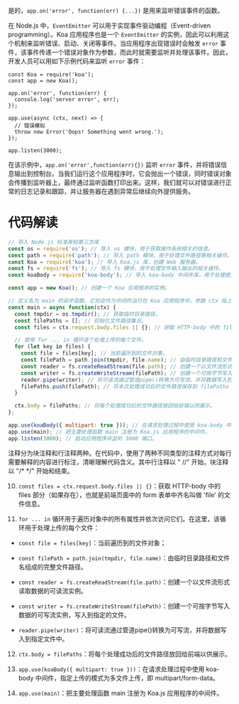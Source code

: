 是的，`app.on('error', function(err) {...})` 是用来监听错误事件的函数。

在 Node.js 中，`EventEmitter` 可以用于实现事件驱动编程（Event-driven programming）。Koa 应用程序也是一个 `EventEmitter` 的实例，因此可以利用这个机制来监听错误、启动、关闭等事件。当应用程序出现错误时会触发 `error` 事件，该事件传递一个错误对象作为参数，而此时就需要监听并处理该事件。因此，开发人员可以用如下示例代码来监听 `error` 事件：

```
const Koa = require('koa');
const app = new Koa();

app.on('error', function(err) {
  console.log('server error', err);
});

app.use(async (ctx, next) => {
  // 错误模拟
  throw new Error('Oops! Something went wrong.');
});

app.listen(3000);
```

在该示例中，`app.on('error',function(err){})` 监听 `error` 事件，并将错误信息输出到控制台。当我们运行这个应用程序时，它会抛出一个错误，同时错误对象会传播到监听器上，最终通过监听函数打印出来。这样，我们就可以对错误进行正常的日志记录和跟踪，并让服务器在遇到异常后继续向外提供服务。



# 代码解读

```javascript
// 导入 Node.js 标准库和第三方库
const os = require('os'); // 导入 os 模块，用于获取操作系统相关的信息。
const path = require('path'); // 导入 path 模块，用于处理文件路径等相关操作。
const Koa = require('koa'); // 导入 Koa.js 库，创建 Web 服务器。
const fs = require('fs'); // 导入 fs 模块，用于处理文件输入输出的相关操作。
const koaBody = require('koa-body'); // 导入 koa-body 中间件库，用于处理提交的数据。

const app = new Koa(); // 创建一个 Koa 应用程序的实例。

// 定义名为 main 的异步函数，它将会作为中间件运行在 Koa 应用程序中。参数 ctx 指上下文对象，包含了与客户端交互的相关属性和方法。
const main = async function(ctx) {
  const tmpdir = os.tmpdir(); // 获取临时目录路径。
  const filePaths = []; // 初始化文件路径集合。
  const files = ctx.request.body.files || {}; // 获取 HTTP-body 中的 files 部分（如果存在），也就是前端页面中的 form 表单中齐名叫做 'file' 的文件信息。

  // 使用 for ... in 循环逐个处理上传的每个文件。
  for (let key in files) {
    const file = files[key]; // 当前遍历到的文件对象。
    const filePath = path.join(tmpdir, file.name); // 由临时目录路径和文件名组成的完整文件路径。
    const reader = fs.createReadStream(file.path); // 创建一个以文件流形式读取数据的可读流实例。
    const writer = fs.createWriteStream(filePath); // 创建一个可按字节写入数据的可写流实例，写入到指定的文件。
    reader.pipe(writer); // 将可读流通过管道pipe()转换为可写流，并将数据写入到指定文件中。
    filePaths.push(filePath); // 将本次处理成功后的文件路径保存到 filePaths 数组中。
  }

  ctx.body = filePaths; // 将每个处理成功后的文件路径放回给前端以供展示。
};

app.use(koaBody({ multipart: true })); // 在请求处理过程中使用 koa-body 中间件，指定上传的模式为多文件上传，即 multipart/form-data。
app.use(main); // 把主要处理函数 main 注册为 Koa.js 应用程序的中间件。
app.listen(3000); // 启动应用程序并监听 3000 端口。
```

注释分为块注释和行注释两种。在代码中，使用了两种不同类型的注释方式对每行需要解释的内容进行标注，清晰理解代码含义。其中行注释以 " //" 开始，块注释以 "/* */" 开始和结束。



10. `const files = ctx.request.body.files || {}`：获取 HTTP-body 中的 files 部分（如果存在），也就是前端页面中的 form 表单中齐名叫做 'file' 的文件信息。

11. `for ... in` 循环用于遍历对象中的所有属性并依次访问它们。在这里，该循环用于处理上传的每个文件： 

- `const file = files[key]`：当前遍历到的文件对象；

- `const filePath = path.join(tmpdir, file.name)`：由临时目录路径和文件名组成的完整文件路径。

- `const reader = fs.createReadStream(file.path)`：创建一个以文件流形式读取数据的可读流实例。

- `const writer = fs.createWriteStream(filePath)`：创建一个可按字节写入数据的可写流实例，写入到指定的文件。

- `reader.pipe(writer)`：将可读流通过管道pipe()转换为可写流，并将数据写入到指定文件中。


12. `ctx.body = filePaths`：将每个处理成功后的文件路径放回给前端以供展示。

13. `app.use(koaBody({ multipart: true }))`：在请求处理过程中使用 koa-body 中间件，指定上传的模式为多文件上传，即 multipart/form-data。

14. `app.use(main)`：把主要处理函数 main 注册为 Koa.js 应用程序的中间件。

